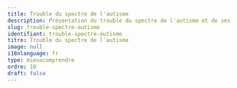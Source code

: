```yaml
---
title: Trouble du spectre de l'autisme
description: Présentation du trouble du spectre de l'autisme et de ses manifestations
slug: trouble-spectre-autisme
identifiant: trouble-spectre-autisme
titre: Trouble du spectre de l'autisme
image: null
i18nlanguage: fr
type: mieuxcomprendre
ordre: 10
draft: false
---
```



